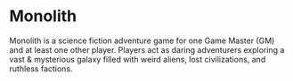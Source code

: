 # Monolith
Monolith is a science fiction adventure game for one Game Master (GM) and at least one other player. Players act as daring adventurers exploring a vast & mysterious galaxy filled with weird aliens, lost civilizations, and ruthless factions.
